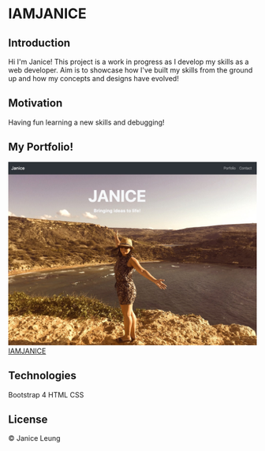 # IAMJANICE

## Introduction
Hi I'm Janice! This project is a work in progress as I develop my skills as a web developer. Aim is to showcase how I've built
my skills from the ground up and how my concepts and designs have evolved!   

## Motivation
Having fun learning a new skills and debugging!

## My Portfolio! 
![Webpage Screenshot](/Images/webpage_screenshot.JPG)
[IAMJANICE](https://janice-cloud.github.io/IAMJANICE/Index.html)

## Technologies
Bootstrap 4
HTML 
CSS

## License	
© Janice Leung 
